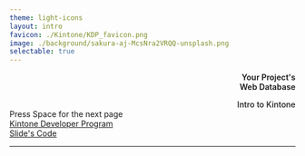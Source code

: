 ```yaml
---
theme: light-icons
layout: intro
favicon: ./Kintone/KDP_favicon.png
image: ./background/sakura-aj-McsNra2VRQQ-unsplash.png	
selectable: true
---
```


  <div class="mb-4 absolute top-10 left-35" style="text-align: right;">
    <div class="text-8xl text-primary-lighter text-opacity-80" style="font-weight:600;" >
      Your Project's <light-icon icon="settings"/>
    </div>
    <div class="text-8xl text-white text-opacity-80" style="font-weight:600;" >
      Web Database
    </div>
    <div><p></p></div>
    <span class="text-6xl text-primary-lighter text-opacity-80" style="font-weight:500;" >
      Intro to Kintone <light-icon icon="cloud-storm"/>
    </span>
  </div>

<div class="absolute bottom-5 left-12">
  <span @click="$slidev.nav.next" class="p-1 rounded cursor-pointer hover:bg-white hover:bg-opacity-10 hover:opacity-90 opacity-60 flex justify-center items-center">
    Press Space for the next page  <light-icon icon="arrow-narrow-right" size="24px"/>
  </span>
</div>

<div class="absolute bottom-5 right-12">
  <div class="p-1 rounded cursor-pointer hover:bg-white hover:bg-opacity-10 hover:opacity-90 opacity-60 flex justify-center items-center">
    <a
      href="https://kintone.dev/"
      target="_blank"
      alt="Kintone Developer Program"
      class="!hover:text-white">
      Kintone Developer Program  <light-icon icon="book" size="24px"/>
    </a>
  </div>
  <div class="p-1 rounded cursor-pointer hover:bg-white hover:bg-opacity-10 hover:opacity-90 opacity-60 flex justify-center items-center">
    <a
      href="https://github.com/ahandsel/Talks"
      target="_blank"
      alt="GitHub"
      class="!hover:text-white">
      Slide's Code  <light-icon icon="brand-github" size="24px"/>
    </a>
  </div>
</div>

<!--
The last comment block of each slide will be treated as slide notes. It will be visible and editable in Presenter Mode along with the slide. [Read more in the docs](https://sli.dev/guide/syntax.html#notes)
-->

---
